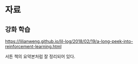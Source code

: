 # 자료 

## 강화 학습

https://lilianweng.github.io/lil-log/2018/02/19/a-long-peek-into-reinforcement-learning.html

서튼 책의 요약본처럼 잘 정리되어 있다. 